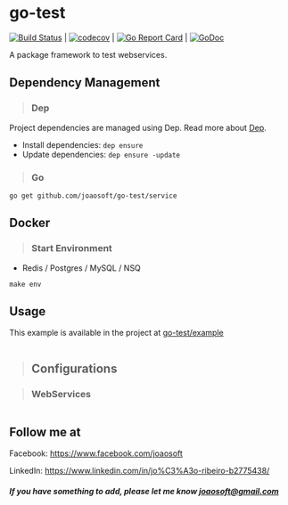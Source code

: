 # go-test
[![Build Status](https://travis-ci.org/joaosoft/go-test.svg?branch=master)](https://travis-ci.org/joaosoft/go-test) | [![codecov](https://codecov.io/gh/joaosoft/go-test/branch/master/graph/badge.svg)](https://codecov.io/gh/joaosoft/go-test) | [![Go Report Card](https://goreportcard.com/badge/github.com/joaosoft/go-test)](https://goreportcard.com/report/github.com/joaosoft/go-test) | [![GoDoc](https://godoc.org/github.com/joaosoft/go-test?status.svg)](https://godoc.org/github.com/joaosoft/go-test/service)

A package framework to test webservices.

## Dependency Management 
>### Dep

Project dependencies are managed using Dep. Read more about [Dep](https://github.com/golang/dep).
* Install dependencies: `dep ensure`
* Update dependencies: `dep ensure -update`

>### Go
```
go get github.com/joaosoft/go-test/service
```

## Docker
>### Start Environment 
* Redis / Postgres / MySQL / NSQ
```
make env
```

## Usage 
This example is available in the project at [go-test/example](https://github.com/joaosoft/go-test/tree/master/example)

```go

```

>## Configurations

>### WebServices 

```javascript

```

## Follow me at
Facebook: https://www.facebook.com/joaosoft

LinkedIn: https://www.linkedin.com/in/jo%C3%A3o-ribeiro-b2775438/

##### If you have something to add, please let me know joaosoft@gmail.com
